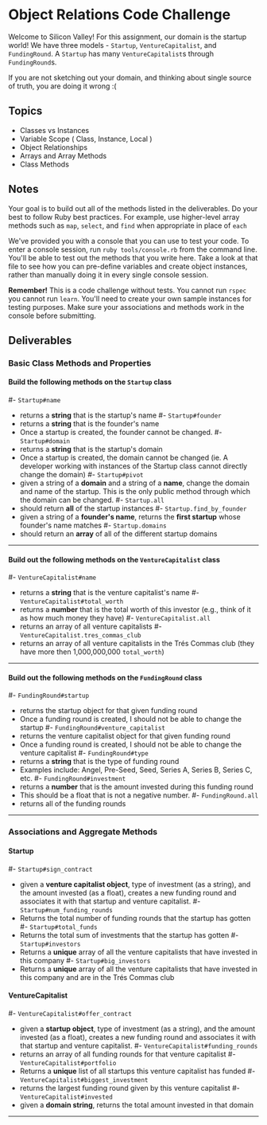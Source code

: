 # Object Relations Code Challenge

Welcome to Silicon Valley! For this assignment, our domain is the startup world! We have three models - `Startup`, `VentureCapitalist`, and `FundingRound`. A `Startup` has many `VentureCapitalist`s through `FundingRound`s.

If you are not sketching out your domain, and thinking about single source of truth,
you are doing it wrong :(

## Topics

- Classes vs Instances
- Variable Scope ( Class, Instance, Local )
- Object Relationships
- Arrays and Array Methods
- Class Methods

## Notes

Your goal is to build out all of the methods listed in the deliverables. Do your best to follow Ruby best practices. For example, use higher-level array methods such as `map`, `select`, and `find` when appropriate in place of `each`

We've provided you with a console that you can use to test your code. To enter a console session, run `ruby tools/console.rb` from the command line. You'll be able to test out the methods that you write here. Take a look at that file to see how you can pre-define variables and create object instances, rather than manually doing it in every single console session.

**Remember!** This is a code challenge without tests. You cannot run `rspec` you cannot run `learn`. You'll need to create your own sample instances for testing purposes. Make sure your associations and methods work in the console before submitting.

## Deliverables

### Basic Class Methods and Properties

#### Build the following methods on the `Startup` class

#- `Startup#name`
  - returns a **string** that is the startup's name
#- `Startup#founder`
  - returns a **string** that is the founder's name
  - Once a startup is created, the founder cannot be changed.
#- `Startup#domain`
  - returns a **string** that is the startup's domain
  - Once a startup is created, the domain cannot be changed (ie. A developer working with instances of the Startup class cannot directly change the domain)
#- `Startup#pivot`
  - given a string of a **domain** and a string of a **name**, change the domain and name of the startup. This is the only public method through which the domain can be changed.
#- `Startup.all`
  - should return **all** of the startup instances
#- `Startup.find_by_founder`
  - given a string of a **founder's name**, returns the **first startup** whose founder's name matches
#- `Startup.domains`
  - should return an **array** of all of the different startup domains

---

#### Build out the following methods on the `VentureCapitalist` class

#- `VentureCapitalist#name`
  - returns a **string** that is the venture capitalist's name
#- `VentureCapitalist#total_worth`
  - returns a **number** that is the total worth of this investor (e.g., think of it as how much money they have)
#- `VentureCapitalist.all`
  - returns an array of all venture capitalists
#- `VentureCapitalist.tres_commas_club`
  - returns an array of all venture capitalists in the Trés Commas club (they have more then 1,000,000,000 `total_worth`)

---

#### Build out the following methods on the `FundingRound` class

#- `FundingRound#startup`
  - returns the startup object for that given funding round
  - Once a funding round is created, I should not be able to change the startup
#- `FundingRound#venture_capitalist`
  - returns the venture capitalist object for that given funding round
  - Once a funding round is created, I should not be able to change the venture capitalist
#- `FundingRound#type`
  - returns a **string** that is the type of funding round
  - Examples include: Angel, Pre-Seed, Seed, Series A, Series B, Series C, etc.
#- `FundingRound#investment`
  - returns a **number** that is the amount invested during this funding round
  - This should be a float that is not a negative number.
#- `FundingRound.all`
  - returns all of the funding rounds

---

### Associations and Aggregate Methods

#### Startup

#- `Startup#sign_contract`
  - given a **venture capitalist object**, type of investment (as a string), and the amount invested (as a float), creates a new funding round and associates it with that startup and venture capitalist.
#- `Startup#num_funding_rounds`
  - Returns the total number of funding rounds that the startup has gotten
#- `Startup#total_funds`
  - Returns the total sum of investments that the startup has gotten
#- `Startup#investors`
  - Returns a **unique** array of all the venture capitalists that have invested in this company
#- `Startup#big_investors`
  - Returns a **unique** array of all the venture capitalists that have invested in this company and are in the Trés Commas club

#### VentureCapitalist

#- `VentureCapitalist#offer_contract`
  - given a **startup object**, type of investment (as a string), and the amount invested (as a float), creates a new funding round and associates it with that startup and venture capitalist.
#- `VentureCapitalist#funding_rounds`
  - returns an array of all funding rounds for that venture capitalist
#- `VentureCapitalist#portfolio`
  - Returns a **unique** list of all startups this venture capitalist has funded
#- `VentureCapitalist#biggest_investment`
  - returns the largest funding round given by this venture capitalist
#- `VentureCapitalist#invested`
  - given a **domain string**, returns the total amount invested in that domain

---
